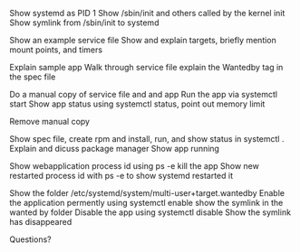 Show systemd as PID 1
Show /sbin/init and others  called by the kernel init
Show symlink from /sbin/init to systemd

Show an example service file
Show and explain targets, briefly mention mount points, and timers

Explain sample app
Walk through service file
explain the Wantedby tag in the spec file

Do a manual copy of service file and and app
Run the app via systemctl start
Show app status using systemctl status, point out memory limit 

Remove manual copy

Show spec file, create rpm and install, run, and show status in systemctl .
Explain and dicuss package manager
Show app running

Show webapplication process id using  ps -e
kill the app
Show new restarted process id with ps -e to show systemd restarted it

Show the folder /etc/systemd/system/multi-user+target.wantedby
Enable the application permently using systemctl enable
show the symlink in the wanted by folder
Disable the app using systemctl disable
Show the symlink has disappeared

Questions?
